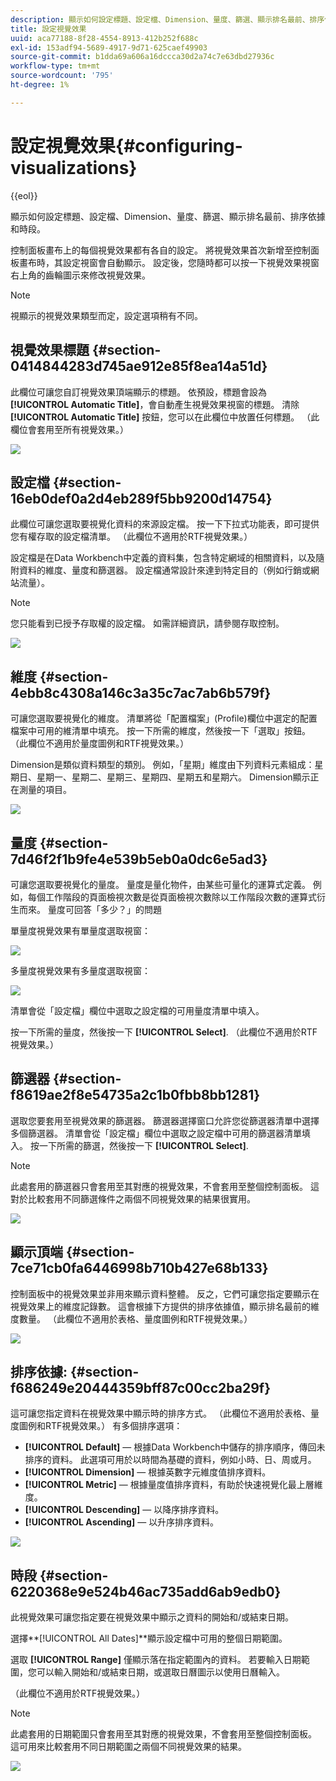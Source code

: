 ```yaml
---
description: 顯示如何設定標題、設定檔、Dimension、量度、篩選、顯示排名最前、排序依據和時段。
title: 設定視覺效果
uuid: aca77188-8f28-4554-8913-412b252f688c
exl-id: 153adf94-5689-4917-9d71-625caef49903
source-git-commit: b1dda69a606a16dccca30d2a74c7e63dbd27936c
workflow-type: tm+mt
source-wordcount: '795'
ht-degree: 1%

---
```


# 設定視覺效果{#configuring-visualizations}

{{eol}}

顯示如何設定標題、設定檔、Dimension、量度、篩選、顯示排名最前、排序依據和時段。

控制面板畫布上的每個視覺效果都有各自的設定。 將視覺效果首次新增至控制面板畫布時，其設定視窗會自動顯示。 設定後，您隨時都可以按一下視覺效果視窗右上角的齒輪圖示來修改視覺效果。

>[!NOTE]
>
>視顯示的視覺效果類型而定，設定選項稍有不同。

## 視覺效果標題 {#section-0414844283d745ae912e85f8ea14a51d}

此欄位可讓您自訂視覺效果頂端顯示的標題。 依預設，標題會設為 **[!UICONTROL Automatic Title]**，會自動產生視覺效果視窗的標題。 清除 **[!UICONTROL Automatic Title]** 按鈕，您可以在此欄位中放置任何標題。 （此欄位會套用至所有視覺效果。）

![](assets/title.png)

## 設定檔 {#section-16eb0def0a2d4eb289f5bb9200d14754}

此欄位可讓您選取要視覺化資料的來源設定檔。 按一下下拉式功能表，即可提供您有權存取的設定檔清單。 （此欄位不適用於RTF視覺效果。）

設定檔是在Data Workbench中定義的資料集，包含特定網域的相關資料，以及隨附資料的維度、量度和篩選器。 設定檔通常設計來達到特定目的（例如行銷或網站流量）。

>[!NOTE]
>
>您只能看到已授予存取權的設定檔。 如需詳細資訊，請參閱存取控制。

![](assets/profile.png)

## 維度 {#section-4ebb8c4308a146c3a35c7ac7ab6b579f}

可讓您選取要視覺化的維度。 清單將從「配置檔案」(Profile)欄位中選定的配置檔案中可用的維清單中填充。 按一下所需的維度，然後按一下「選取」按鈕。 （此欄位不適用於量度圖例和RTF視覺效果。）

Dimension是類似資料類型的類別。 例如，「星期」維度由下列資料元素組成：星期日、星期一、星期二、星期三、星期四、星期五和星期六。 Dimension顯示正在測量的項目。

![](assets/dimension.png)

## 量度 {#section-7d46f2f1b9fe4e539b5eb0a0dc6e5ad3}

可讓您選取要視覺化的量度。 量度是量化物件，由某些可量化的運算式定義。 例如，每個工作階段的頁面檢視次數是從頁面檢視次數除以工作階段次數的運算式衍生而來。 量度可回答「多少？」的問題

單量度視覺效果有單量度選取視窗：

![](assets/metrics2.png)

多量度視覺效果有多量度選取視窗：

![](assets/metrics.png)

清單會從「設定檔」欄位中選取之設定檔的可用量度清單中填入。

按一下所需的量度，然後按一下 **[!UICONTROL Select]**. （此欄位不適用於RTF視覺效果。）

## 篩選器 {#section-f8619ae2f8e54735a2c1b0fbb8bb1281}

選取您要套用至視覺效果的篩選器。 篩選器選擇窗口允許您從篩選器清單中選擇多個篩選器。 清單會從「設定檔」欄位中選取之設定檔中可用的篩選器清單填入。 按一下所需的篩選，然後按一下 **[!UICONTROL Select]**.

>[!NOTE]
>
>此處套用的篩選器只會套用至其對應的視覺效果，不會套用至整個控制面板。 這對於比較套用不同篩選條件之兩個不同視覺效果的結果很實用。

![](assets/filter.png)

## 顯示頂端 {#section-7ce71cb0fa6446998b710b427e68b133}

控制面板中的視覺效果並非用來顯示資料整體。 反之，它們可讓您指定要顯示在視覺效果上的維度記錄數。 這會根據下方提供的排序依據值，顯示排名最前的維度數量。 （此欄位不適用於表格、量度圖例和RTF視覺效果。）

![](assets/display_top.png)

## 排序依據:  {#section-f686249e20444359bff87c00cc2ba29f}

這可讓您指定資料在視覺效果中顯示時的排序方式。 （此欄位不適用於表格、量度圖例和RTF視覺效果。） 有多個排序選項：

* **[!UICONTROL Default]**  — 根據Data Workbench中儲存的排序順序，傳回未排序的資料。 此選項可用於以時間為基礎的資料，例如小時、日、周或月。
* **[!UICONTROL Dimension]**  — 根據英數字元維度值排序資料。
* **[!UICONTROL Metric]**  — 根據量度值排序資料，有助於快速視覺化最上層維度。
* **[!UICONTROL Descending]**  — 以降序排序資料。
* **[!UICONTROL Ascending]**  — 以升序排序資料。

![](assets/sort_by.png)

## 時段 {#section-6220368e9e524b46ac735add6ab9edb0}

此視覺效果可讓您指定要在視覺效果中顯示之資料的開始和/或結束日期。

選擇**[!UICONTROL All Dates]**顯示設定檔中可用的整個日期範圍。

選取 **[!UICONTROL Range]** 僅顯示落在指定範圍內的資料。 若要輸入日期範圍，您可以輸入開始和/或結束日期，或選取日曆圖示以使用日曆輸入。

（此欄位不適用於RTF視覺效果。）

>[!NOTE]
>
>此處套用的日期範圍只會套用至其對應的視覺效果，不會套用至整個控制面板。 這可用來比較套用不同日期範圍之兩個不同視覺效果的結果。

![](assets/time_period.png)
